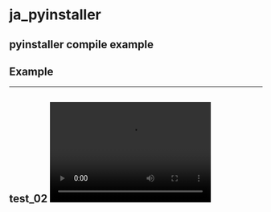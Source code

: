 # ja_pyinstaller
pyinstaller compile example
---

## Example

---



test_02
<video src="demo.mp4" width="320" height="200" controls preload></video>
---

